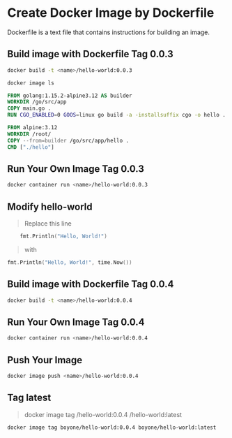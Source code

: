 # Create Docker Image by Dockerfile

Dockerfile is a text file that contains instructions for building an image.

## Build image with Dockerfile Tag 0.0.3

```sh
docker build -t <name>/hello-world:0.0.3
```

```sh
docker image ls
```

```dockerfile
FROM golang:1.15.2-alpine3.12 AS builder
WORKDIR /go/src/app
COPY main.go .
RUN CGO_ENABLED=0 GOOS=linux go build -a -installsuffix cgo -o hello .

FROM alpine:3.12
WORKDIR /root/
COPY --from=builder /go/src/app/hello .
CMD ["./hello"]
```

## Run Your Own Image Tag 0.0.3

```sh
docker container run <name>/hello-world:0.0.3
```

## Modify hello-world

> Replace this line

```go
    fmt.Println("Hello, World!")
```

> with

```go
fmt.Println("Hello, World!", time.Now())
```

## Build image with Dockerfile Tag 0.0.4

```sh
docker build -t <name>/hello-world:0.0.4
```

## Run Your Own Image Tag 0.0.4

```sh
docker container run <name>/hello-world:0.0.4
```

## Push Your Image

```sh
docker image push <name>/hello-world:0.0.4
```

## Tag latest

> docker image tag <name>/hello-world:0.0.4 <name>/hello-world:latest
```sh
docker image tag boyone/hello-world:0.0.4 boyone/hello-world:latest
```
